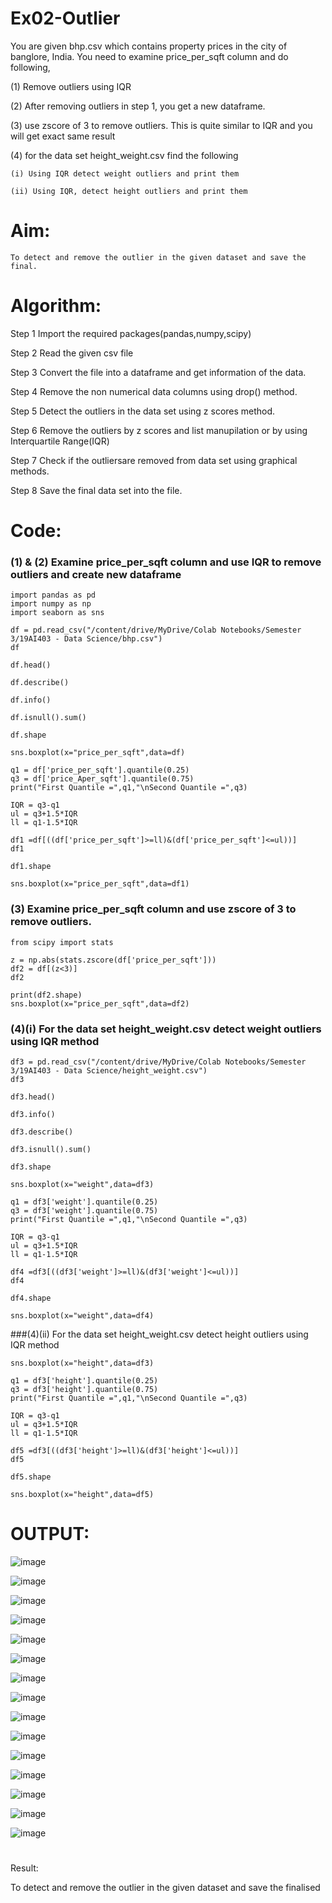 # Ex02-Outlier

You are given bhp.csv which contains property prices in the city of banglore, India. You need to examine price_per_sqft column and do following,

(1) Remove outliers using IQR 

(2) After removing outliers in step 1, you get a new dataframe.

(3) use zscore of 3 to remove outliers. This is quite similar to IQR and you will get exact same result

(4) for the data set height_weight.csv find the following

    (i) Using IQR detect weight outliers and print them

    (ii) Using IQR, detect height outliers and print them
   
   
   # Aim:
    
    To detect and remove the outlier in the given dataset and save the final.
    
   # Algorithm:
   
   Step 1
     Import the required packages(pandas,numpy,scipy)

  Step 2
    Read the given csv file

  Step 3
    Convert the file into a dataframe and get information of the data.

  Step 4
    Remove the non numerical data columns using drop() method.

  Step 5
    Detect the outliers in the data set using z scores method.

  Step 6
    Remove the outliers by z scores and list manupilation or by using Interquartile Range(IQR)

  Step 7
     Check if the outliersare removed from data set using graphical methods.

  Step 8
     Save the final data set into the file.
     
  # Code:
  
  ### (1) & (2) Examine price_per_sqft column and use IQR to remove outliers and create new dataframe
  ```
  import pandas as pd
import numpy as np
import seaborn as sns

df = pd.read_csv("/content/drive/MyDrive/Colab Notebooks/Semester 3/19AI403 - Data Science/bhp.csv")
df

df.head()

df.describe()

df.info()

df.isnull().sum()

df.shape

sns.boxplot(x="price_per_sqft",data=df)

q1 = df['price_per_sqft'].quantile(0.25)
q3 = df['price_Aper_sqft'].quantile(0.75)
print("First Quantile =",q1,"\nSecond Quantile =",q3)

IQR = q3-q1
ul = q3+1.5*IQR
ll = q1-1.5*IQR

df1 =df[((df['price_per_sqft']>=ll)&(df['price_per_sqft']<=ul))]
df1

df1.shape

sns.boxplot(x="price_per_sqft",data=df1)
```


### (3) Examine price_per_sqft column and use zscore of 3 to remove outliers.

```
from scipy import stats

z = np.abs(stats.zscore(df['price_per_sqft']))
df2 = df[(z<3)]
df2

print(df2.shape)
sns.boxplot(x="price_per_sqft",data=df2)

```
### (4)(i) For the data set height_weight.csv detect weight outliers using IQR method
```
df3 = pd.read_csv("/content/drive/MyDrive/Colab Notebooks/Semester 3/19AI403 - Data Science/height_weight.csv")
df3

df3.head()

df3.info()

df3.describe()

df3.isnull().sum()

df3.shape

sns.boxplot(x="weight",data=df3)

q1 = df3['weight'].quantile(0.25)
q3 = df3['weight'].quantile(0.75)
print("First Quantile =",q1,"\nSecond Quantile =",q3)

IQR = q3-q1
ul = q3+1.5*IQR
ll = q1-1.5*IQR

df4 =df3[((df3['weight']>=ll)&(df3['weight']<=ul))]
df4

df4.shape

sns.boxplot(x="weight",data=df4)
```
###(4)(ii) For the data set height_weight.csv detect height outliers using IQR method
```
sns.boxplot(x="height",data=df3)

q1 = df3['height'].quantile(0.25)
q3 = df3['height'].quantile(0.75)
print("First Quantile =",q1,"\nSecond Quantile =",q3)

IQR = q3-q1
ul = q3+1.5*IQR
ll = q1-1.5*IQR

df5 =df3[((df3['height']>=ll)&(df3['height']<=ul))]
df5

df5.shape

sns.boxplot(x="height",data=df5)
```

# OUTPUT:


![image](https://user-images.githubusercontent.com/94165327/191453831-f79c22de-80da-4e9f-99d1-a579d99bf125.png)

![image](https://user-images.githubusercontent.com/94165327/191453926-acf551eb-b132-4ac5-b064-be7490ea577f.png)

![image](https://user-images.githubusercontent.com/94165327/191454023-543d78de-bc8c-461a-a8af-758cd84d74c2.png)

![image](https://user-images.githubusercontent.com/94165327/191454096-290eab73-3fee-41bb-8078-c1576df4954d.png)

![image](https://user-images.githubusercontent.com/94165327/191454247-13ef8aea-1a56-45fd-b152-24d730ac3383.png)

![image](https://user-images.githubusercontent.com/94165327/191454321-1cd028bb-4f03-4dc0-bdf7-855ec2993e3b.png)

![image](https://user-images.githubusercontent.com/94165327/191454379-bbb14b32-5d2b-4c7e-a1ad-c84662996458.png)

![image](https://user-images.githubusercontent.com/94165327/191454518-25db25e9-a966-4a66-8d7c-21ccf291c741.png)

![image](https://user-images.githubusercontent.com/94165327/191454573-9ffae1d0-f3ec-4303-a100-329854db7839.png)

![image](https://user-images.githubusercontent.com/94165327/191454633-311ac4b9-f5c9-42b0-997f-f4ebbcd41ca4.png)

![image](https://user-images.githubusercontent.com/94165327/191454699-13221bb1-cf45-46ef-acda-98feb099c311.png)

![image](https://user-images.githubusercontent.com/94165327/191454847-00841e17-9a54-4837-a78b-cbd500ba6ca2.png)

![image](https://user-images.githubusercontent.com/94165327/191454931-c38fb5c6-c8ad-455f-b1ee-11c3a0748b1b.png)

![image](https://user-images.githubusercontent.com/94165327/191454991-06effb74-ac4d-4c55-8e8f-70dd628eed81.png)

![image](https://user-images.githubusercontent.com/94165327/191455051-94a62e28-f766-41b1-95fa-5a470237c309.png)




###
#
Result:

To detect and remove the outlier in the given dataset and save the finalised


